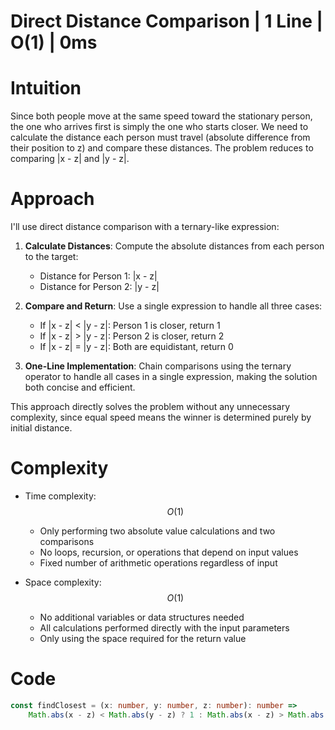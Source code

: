 # Direct Distance Comparison | 1 Line | O(1) | 0ms

# Intuition
Since both people move at the same speed toward the stationary person, the one who arrives first is simply the one who starts closer. We need to calculate the distance each person must travel (absolute difference from their position to z) and compare these distances. The problem reduces to comparing |x - z| and |y - z|.

# Approach
I'll use direct distance comparison with a ternary-like expression:

1. **Calculate Distances**: Compute the absolute distances from each person to the target:
   - Distance for Person 1: |x - z|
   - Distance for Person 2: |y - z|

2. **Compare and Return**: Use a single expression to handle all three cases:
   - If |x - z| < |y - z|: Person 1 is closer, return 1
   - If |x - z| > |y - z|: Person 2 is closer, return 2  
   - If |x - z| = |y - z|: Both are equidistant, return 0

3. **One-Line Implementation**: Chain comparisons using the ternary operator to handle all cases in a single expression, making the solution both concise and efficient.

This approach directly solves the problem without any unnecessary complexity, since equal speed means the winner is determined purely by initial distance.

# Complexity
- Time complexity: $$O(1)$$
  - Only performing two absolute value calculations and two comparisons
  - No loops, recursion, or operations that depend on input values
  - Fixed number of arithmetic operations regardless of input

- Space complexity: $$O(1)$$
  - No additional variables or data structures needed
  - All calculations performed directly with the input parameters
  - Only using the space required for the return value

# Code
```typescript []
const findClosest = (x: number, y: number, z: number): number => 
    Math.abs(x - z) < Math.abs(y - z) ? 1 : Math.abs(x - z) > Math.abs(y - z) ? 2 : 0;
```